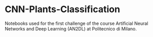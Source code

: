 # CNN-Plants-Classification
Notebooks used for the first challenge of the course Artificial Neural Networks and Deep Learning (AN2DL) at Politecnico di Milano.
